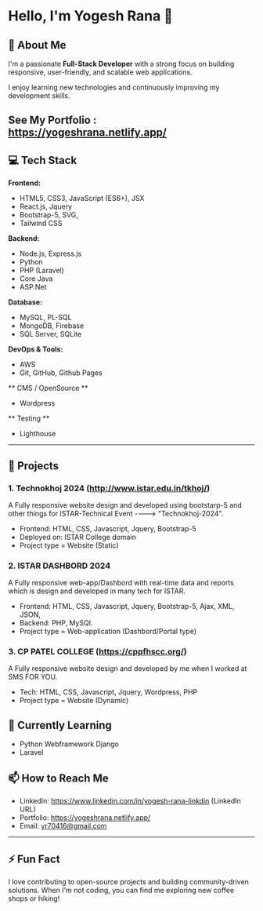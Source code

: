 # Hello, I'm Yogesh Rana 👋

## 🚀 About Me
I'm a passionate **Full-Stack Developer** with a strong focus on building responsive, user-friendly, and scalable web applications.

I enjoy learning new technologies and continuously improving my development skills.

See My Portfolio : https://yogeshrana.netlify.app/
---

## 💻 Tech Stack

**Frontend:**
- HTML5, CSS3, JavaScript (ES6+), JSX
- React.js, Jquery
- Bootstrap-5, SVG,
- Tailwind CSS

**Backend:**
- Node.js, Express.js
- Python 
- PHP (Laravel)
- Core Java
- ASP.Net

**Database:**
- MySQL, PL-SQL
- MongoDB, Firebase
- SQL Server, SQLite

**DevOps & Tools:**
- AWS
- Git, GitHub, Github Pages

** CMS / OpenSource **
- Wordpress

** Testing **
- Lighthouse
---

## 📂 Projects

### 1. Technokhoj 2024 (http://www.istar.edu.in/tkhoj/)
A Fully responsive website design and developed using bootstarp-5 and other things for ISTAR-Technical Event ----> "Technokhoj-2024".

- Frontend: HTML, CSS, Javascript, Jquery, Bootstrap-5
- Deployed on: ISTAR College domain
- Project type = Website (Static)

### 2. ISTAR DASHBORD 2024
A Fully responsive web-app/Dashbord with real-time data and reports which is design and developed in many tech for ISTAR.

- Frontend: HTML, CSS, Javascript, Jquery, Bootstrap-5, Ajax, XML, JSON,
- Backend: PHP, MySQl.
- Project type = Web-application (Dashbord/Portal type)

### 3. CP PATEL COLLEGE (https://cppfhscc.org/)
A Fully responsive website design and developed by me when I worked at SMS FOR YOU. 

- Tech: HTML, CSS, Javascript, Jquery, Wordpress, PHP
- Project type = Website (Dynamic)
<!-- ### 2. [Project Name](Project URL)
A brief description of the project. Include key features, tech stack, and the purpose.

- Frontend: Vue.js, Vuetify
- Backend: Python, Flask, PostgreSQL
- Deployed on: Heroku

--- -->


## 🌱 Currently Learning
- Python Webframework Django
- Laravel

## 📫 How to Reach Me
- LinkedIn: https://www.linkedin.com/in/yogesh-rana-linkdin (LinkedIn URL)
- Portfolio: https://yogeshrana.netlify.app/
- Email: yr70416@gmail.com

---

## ⚡ Fun Fact
I love contributing to open-source projects and building community-driven solutions. When I'm not coding, you can find me exploring new coffee shops or hiking!

<!---
yogeshrana-1209/yogeshrana-1209 is a ✨ special ✨ repository because its `README.md` (this file) appears on your GitHub profile.
You can click the Preview link to take a look at your changes.
--->
